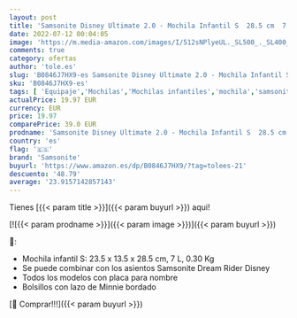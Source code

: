 ```yaml
---
layout: post
title: 'Samsonite Disney Ultimate 2.0 - Mochila Infantil S  28.5 cm  7 L  Multicolor  Minnie/Mickey Stripes '
date: 2022-07-12 00:04:05
image: 'https://m.media-amazon.com/images/I/512sNPlyeUL._SL500_._SL400_.jpg'
comments: true
category: ofertas
author: 'tole.es'
slug: 'B0846J7HX9-es Samsonite Disney Ultimate 2.0 - Mochila Infantil S 28.5 cm...'
sku: 'B0846J7HX9-es'
tags: [ 'Equipaje','Mochilas','Mochilas infantiles','mochila','samsonite','🇪🇸', ]
actualPrice: 19.97 EUR
currency: EUR
price: 19.97
comparePrice: 39.0 EUR
prodname: 'Samsonite Disney Ultimate 2.0 - Mochila Infantil S  28.5 cm  7 L  Multicolor  Minnie/Mickey Stripes '
country: 'es'
flag: '🇪🇸'
brand: 'Samsonite'
buyurl: 'https://www.amazon.es/dp/B0846J7HX9/?tag=tolees-21'
descuento: '48.79'
average: '23.9157142857143'
---
```


Tienes [{{< param title >}}]({{< param buyurl >}}) aqui!

[![{{< param prodname >}}]({{< param image >}})]({{< param buyurl >}})

🔎:

- Mochila infantil S: 23.5 x 13.5 x 28.5 cm, 7 L, 0.30 Kg
- Se puede combinar con los asientos Samsonite Dream Rider Disney
- Todos los modelos con placa para nombre
- Bolsillos con lazo de Minnie bordado

[🛒 Comprar!!!]({{< param buyurl >}})
